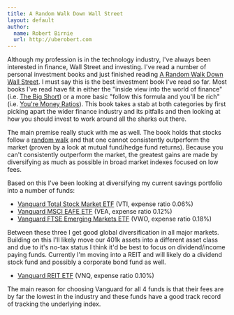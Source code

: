 ```yaml
---
title: A Random Walk Down Wall Street
layout: default
author:
  name: Robert Birnie
  url: http://uberobert.com
---
```


Although my profession is in the technology industry, I've always been interested in finance, Wall Street and investing. I've read a number of personal investment books and just finished reading [A Random Walk Down Wall Street](http://www.amazon.com/Random-Walk-Down-Wall-Street/dp/0393340740/). I must say this is the best investment book I've read so far. Most books I've read have fit in either the "inside view into the world of finance" (i.e. [The Big Short](http://www.amazon.com/Big-Short-Inside-Doomsday-Machine/dp/B00ANYJ3NI/)) or a more basic "follow this formula and you'll be rich" (i.e. [You're Money Ratios](http://www.amazon.com/Your-Money-Ratios-Financial-ebook/dp/B002YJK5O6/)). This book takes a stab at both categories by first picking apart the wider finance industry and its pitfalls and then looking at how you should invest to work around all the sharks out there.

The main premise really stuck with me as well. The book holds that stocks follow a [random walk](http://en.wikipedia.org/wiki/Random_walk_hypothesis) and that one cannot consistently outperform the market (proven by a look at mutual fund/hedge fund returns). Because you can't consistently outperform the market, the greatest gains are made by diversifying as much as possible in broad market indexes focused on low fees.

Based on this I've been looking at diversifying my current savings portfolio into a number of funds:

* [Vanguard Total Stock Market ETF](https://personal.vanguard.com/us/funds/snapshot?FundId=0970&FundIntExt=INT) (VTI, expense ratio 0.06%)
* [Vanguard MSCI EAFE ETF](https://personal.vanguard.com/us/funds/snapshot?FundId=0936&FundIntExt=INT) (VEA, expense ratio 0.12%)
* [Vanguard FTSE Emerging Markets ETF](https://personal.vanguard.com/us/funds/snapshot?FundId=0964&FundIntExt=INT) (VWO, expense ratio 0.18%)

Between these three I get good global diversification in all major markets. Building on this I'll likely move our 401k assets into a different asset class and due to it's no-tax status I think it'd be best to focus on dividend/income paying funds. Currently I'm moving into a REIT and will likely do a dividend stock fund and possibly a corporate bond fund as well.

* [Vanguard REIT ETF](https://personal.vanguard.com/us/funds/snapshot?FundId=0986&FundIntExt=INT) (VNQ, expense ratio 0.10%)

The main reason for choosing Vanguard for all 4 funds is that their fees are by far the lowest in the industry and these funds have a good track record of tracking the underlying index.
